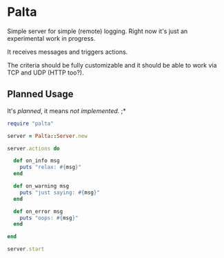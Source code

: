 # Palta

Simple server for simple (remote) logging. Right now it's just an experimental work in progress.

It receives messages and triggers actions.

The criteria should be fully customizable and it should be able to work via TCP and UDP (HTTP too?).

## Planned Usage

It's *planned*, it means *not implemented*. ;\*

```ruby
require "palta"

server = Palta::Server.new

server.actions do

  def on_info msg
    puts "relax: #{msg}"
  end

  def on_warning msg
    puts "just saying: #{msg}"
  end

  def on_error msg
    puts "oops: #{msg}"
  end

end

server.start
```
